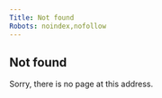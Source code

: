 ```yaml
---
Title: Not found
Robots: noindex,nofollow
---
```


## Not found

Sorry, there is no page at this address.
